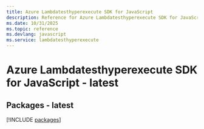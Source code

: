 ```yaml
---
title: Azure Lambdatesthyperexecute SDK for JavaScript
description: Reference for Azure Lambdatesthyperexecute SDK for JavaScript
ms.date: 10/31/2025
ms.topic: reference
ms.devlang: javascript
ms.service: lambdatesthyperexecute
---
```

# Azure Lambdatesthyperexecute SDK for JavaScript - latest
## Packages - latest
[!INCLUDE [packages](lambdatesthyperexecute-index.md)]